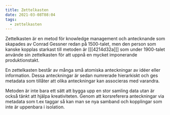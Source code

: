 ```yaml
---
title: Zettelkasten
date: 2021-03-08T08:04
tags: 
  - zettelkasten
---
```


Zettelkasten är en metod för knowledge management och antecknande som skapades
av Conrad Gessner redan på 1500-talet, men den person som kanske kopplas
starkast till metoden är [[[4214d32a]]] som under 1900-talet använde sin
zettelkasten för att uppnå en mycket imponerande produktionstakt.

En zettelkasten består av många små atomiska anteckningar av idéer eller
information. Dessa anteckningar är sedan numrerade hierarkiskt och ges metadata
som tillåter att olika anteckningar kan associeras med varandra.

Metoden är inte bara ett sätt att bygga upp en stor samling data utan är också
tänkt att hjälpa kreativiteten. Genom att korsreferera anteckningar via metadata
som t.ex taggar så kan man se nya samband och kopplingar som inte är uppenbara i
isolation.

